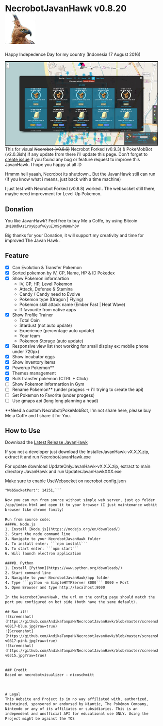 # NecrobotJavanHawk v0.8.20  ![Screenshot](https://github.com/AndikaTanpaH/NecrobotJavanHawk/blob/master/build/javanhawkcolor.png?raw=true) 
Happy Indepedence Day for my country (Indonesia 17 August 2016)

![Screenshot](https://github.com/AndikaTanpaH/NecrobotJavanHawk/blob/master/screenshot/viewpokemon-v0820.jpg?raw=true) 
This for visual ~~Necrobot (v0.8.6)~~ Necrobot Forked (v0.9.3) & PokeMobBot (v2.0.3ish) if any update from there i'll update this page. Don't forget to [create issue](https://github.com/AndikaTanpaH/NecrobotJavanHawk/issues) if you found any bug or feature request to improve this JavanHawk. I hope you happy at all :D

Hmmm hell yaaah, Necrobot its shutdown.. But the JavanHawk still can run (If you know what i means, just back with a time machine)

I just test with Necrobot Forked (v0.8.8) worked.. The websocket still there, maybe need improvment for Level Up Pokemon.

## Donation
You like JavanHawk? Feel free to buy Me a Coffe, by using Bitcoin `1M188dkAz1rXy8pufvGyuEJm9gHN98wh3V`

Big thanks for your Donation, it will support my creativity and time for improved The Javan Hawk.

## Feature
- [x] Can Evolution & Transfer Pokemon
- [x] Sorted pokemon by IV, CP, Name, HP & ID Pokedex
- [x] Show Pokemon informartion
  - IV, CP, HP, Level Pokemon
  - Attack, Defense & Stamina
  - Candy / Candy need to Evolve
  - Pokemon type (Dragon | Flying)
  - Pokemon skill attack name (Ember Fast | Heat Wave)
  - If favourite from native apps
- [x] Show Profile Trainer
  - Total Coin
  - Stardust (not auto update)
  - Experience (percentage auto update)
  - Your team
  - Pokemon Storage (auto update)
- [x] Responsive view list (not working for small display ex: mobile phone under 720px)
- [x] Show incubator eggs
- [x] Show inventory items
- [x] Powerup Pokemon**
- [x] Themes management
- [x] Bulk transfer pokemon (CTRL + Click)
- [ ] Show Pokemon informartion in Gym
- [ ] Rename Pokemon** (under progess -> i'll trying to create the api)
- [ ] Set Pokemon to Favorite (under progess)
- [ ] Use gmaps api (long long planning a head)

**Need a custom Necrobot/PokeMobBot, I'm not share here, please buy Me a Coffe and I share it for You.

## How to Use
Download the [Latest Release JavanHawk](https://github.com/AndikaTanpaH/NecrobotJavanHawk/releases)

If you not a developer just download the InstallerJavanHawk-vX.X.X.zip, extract it and run NecrobotJavanHawk.exe

For update download UpdateOnlyJavanHawk-vX.X.X.zip, extract to main directory JavanHawk and run UpdaterJavanHawkXXX.exe

Make sure to enable UseWebsocket on necrobot config.json
```"UseWebsocket": true,
"WebSocketPort": 14251,```

Now you can run from source without simple web server, just go folder /app/index.html and open it to your browser (I just maintenance webkit browser like chrome family)

Run from source code:
####A. Node.js
1. Install [Node.js](https://nodejs.org/en/download/)
2. Start the node command line
3. Navigate to your NecrobotJavanHawk folder
4. To install enter: ```npm install```
5. To start enter: ```npm start```
6. Will launch electron application

####B. Python
1. Install [Python](https://www.python.org/downloads/)
2. Start command line
3. Navigate to your NecrobotJavanHawk/app folder
4. Type ```python -m SimpleHTTPServer 8000``` 8000 = Port
5. Open Browser and type http://localhost:8000

In the NecrobotJavanHawk, the url on the config page should match the port you configured on bot side (both have the same default).

## Run it!!
![Screenshot](https://github.com/AndikaTanpaH/NecrobotJavanHawk/blob/master/screenshot/viewpokemon-v0817-blue.jpg?raw=true) 
![Screenshot](https://github.com/AndikaTanpaH/NecrobotJavanHawk/blob/master/screenshot/viewpokemon-v0817-pink.jpg?raw=true) 
![Screenshot](https://github.com/AndikaTanpaH/NecrobotJavanHawk/blob/master/screenshot/viewpokemon-v0315.jpg?raw=true) 


### Credit
Based on necrobotvisualizer - nicoschmitt



# Legal
This Website and Project is in no way affiliated with, authorized, maintained, sponsored or endorsed by Niantic, The Pokémon Company, Nintendo or any of its affiliates or subsidiaries. This is an independent and unofficial API for educational use ONLY. Using the Project might be against the TOS
